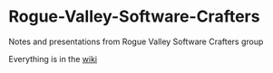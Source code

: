# Rogue-Valley-Software-Crafters
Notes and presentations from Rogue Valley Software Crafters group

Everything is in the [wiki](https://github.com/montyz/Rogue-Valley-Software-Crafters/wiki)
